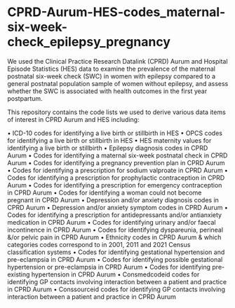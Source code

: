 # CPRD-Aurum-HES-codes_maternal-six-week-check_epilepsy_pregnancy

We used the Clinical Practice Research Datalink (CPRD) Aurum and Hospital Episode Statistics (HES) data to examine the prevalence of the maternal postnatal six-week check (SWC) in women with epilepsy compared to a general postnatal population sample of women without epilepsy, and assess whether the SWC is associated with health outcomes in the first year postpartum.

This repository contains the code lists we used to derive various data items of interest in CPRD Aurum and HES including:

•	ICD-10 codes for identifying a live birth or stillbirth in HES
•	OPCS codes for identifying a live birth or stillbirth in HES
•	HES maternity values for identifying a live birth or stillbirth
•	Epilepsy diagnosis codes in CPRD Aurum
•	Codes for identifying a maternal six-week postnatal check in CPRD Aurum
•	Codes for identifying a pregnancy prevention plan in CPRD Aurum
•	Codes for identifying a prescription for sodium valproate in CPRD Aurum
•	Codes for identifying a prescription for prophylactic contraception in CPRD Aurum
•	Codes for identifying a prescription for emergency contraception in CPRD Aurum
•	Codes for identifying a woman could not become pregnant in CPRD Aurum
•	Depression and/or anxiety diagnosis codes in CPRD Aurum
•	Depression and/or anxiety symptom codes in CPRD Aurum
•	Codes for identifying a prescription for antidepressants and/or antianxiety medication in CPRD Aurum
•	Codes for identifying urinary and/or faecal incontinence in CPRD Aurum
•	Codes for identifying  dyspareunia, perineal &/or pelvic pain in CPRD Aurum
•	Ethnicity codes in CPRD Aurum & which categories codes correspond to in 2001, 2011 and 2021 Census classification systems
•	Codes for identifying gestational hypertension and pre-eclampsia in CPRD Aurum
•	Codes for identifying possible gestational hypertension or pre-eclampsia in CPRD Aurum
•	Codes for identifying pre-existing hypertension in CPRD Aurum
•	Consmedcodeid codes for identifying GP contacts involving interaction between a patient and practice in CPRD Aurum
•	Conssourceid codes for identifying GP contacts involving interaction between a patient and practice in CPRD Aurum
